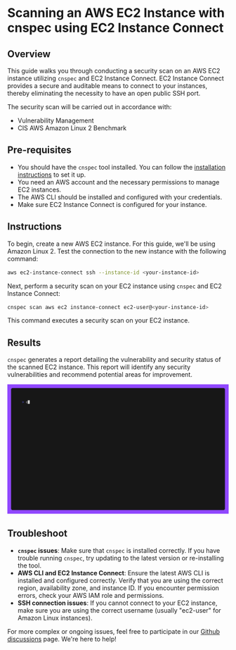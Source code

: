# Scanning an AWS EC2 Instance with cnspec using EC2 Instance Connect

## Overview

This guide walks you through conducting a security scan on an AWS EC2 instance utilizing `cnspec` and EC2 Instance Connect. EC2 Instance Connect provides a secure and auditable means to connect to your instances, thereby eliminating the necessity to have an open public SSH port.

The security scan will be carried out in accordance with:

- Vulnerability Management
- CIS AWS Amazon Linux 2 Benchmark

## Pre-requisites

- You should have the `cnspec` tool installed. You can follow the [installation instructions](https://github.com/mondoohq/cnspec#installation) to set it up.
- You need an AWS account and the necessary permissions to manage EC2 instances.
- The AWS CLI should be installed and configured with your credentials.
- Make sure EC2 Instance Connect is configured for your instance.

## Instructions

To begin, create a new AWS EC2 instance. For this guide, we'll be using Amazon Linux 2. Test the connection to the new instance with the following command:

```bash
aws ec2-instance-connect ssh --instance-id <your-instance-id>
```

Next, perform a security scan on your EC2 instance using `cnspec` and EC2 Instance Connect:

```bash
cnspec scan aws ec2 instance-connect ec2-user@<your-instance-id>
```

This command executes a security scan on your EC2 instance.

## Results

`cnspec` generates a report detailing the vulnerability and security status of the scanned EC2 instance. This report will identify any security vulnerabilities and recommend potential areas for improvement.

![cnspec running a security scan using EC2 instance connect](./aws-ec2-instance.gif)

## Troubleshoot

- **`cnspec` issues**: Make sure that `cnspec` is installed correctly. If you have trouble running `cnspec`, try updating to the latest version or re-installing the tool.
- **AWS CLI and EC2 Instance Connect**: Ensure the latest AWS CLI is installed and configured correctly. Verify that you are using the correct region, availability zone, and instance ID. If you encounter permission errors, check your AWS IAM role and permissions.
- **SSH connection issues**: If you cannot connect to your EC2 instance, make sure you are using the correct username (usually "ec2-user" for Amazon Linux instances).

For more complex or ongoing issues, feel free to participate in our [Github discussions](https://github.com/orgs/mondoohq/discussions) page. We're here to help!
